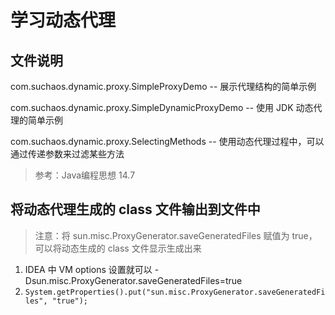 # 学习动态代理

## 文件说明
com.suchaos.dynamic.proxy.SimpleProxyDemo -- 展示代理结构的简单示例

com.suchaos.dynamic.proxy.SimpleDynamicProxyDemo -- 使用 JDK 动态代理的简单示例

com.suchaos.dynamic.proxy.SelectingMethods -- 使用动态代理过程中，可以通过传递参数来过滤某些方法

> 参考：Java编程思想 14.7

## 将动态代理生成的 class 文件输出到文件中

> 注意：将 sun.misc.ProxyGenerator.saveGeneratedFiles 赋值为 true，可以将动态生成的 class 文件显示生成出来
1. IDEA 中 VM options 设置就可以 -Dsun.misc.ProxyGenerator.saveGeneratedFiles=true
2. `System.getProperties().put("sun.misc.ProxyGenerator.saveGeneratedFiles", "true");`
